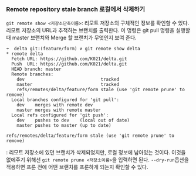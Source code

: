 ### Remote repository stale branch 로컬에서 삭제하기
`git remote show <저장소단축이름>`: 리모트 저장소의 구체적인 정보를 확인할 수 있다. 리모트 저장소의 URL과 추적하는 브랜치를 출력한다. 이 명령은 git pull 명령을 실행할 때 master 브랜치와 Merge 할 브랜치가 무엇인지 보여 준다.   



```
➜  delta git:(feature/form) ✗ git remote show delta
* remote delta
  Fetch URL: https://github.com/K021/delta.git
  Push  URL: https://github.com/K021/delta.git
  HEAD branch: master
  Remote branches:
    dev                             tracked
    master                          tracked
    refs/remotes/delta/feature/form stale (use 'git remote prune' to remove)
  Local branches configured for 'git pull':
    dev    merges with remote dev
    master merges with remote master
  Local refs configured for 'git push':
    dev    pushes to dev    (local out of date)
    master pushes to master (up to date)
``` 
```
refs/remotes/delta/feature/form stale (use 'git remote prune' to remove)
```

: 리모트 저장소에 있던 브랜치가 삭제되었지만, 로컬 정보에 남아있는 것이다. 이것을 없에주기 위해선 `git remote prune <저장소이름>`을 입력하면 된다. `--dry-run`옵션을 적용하면 프룬 전에 어떤 브랜치를 프룬하게 되는지 확인할 수 있다.
